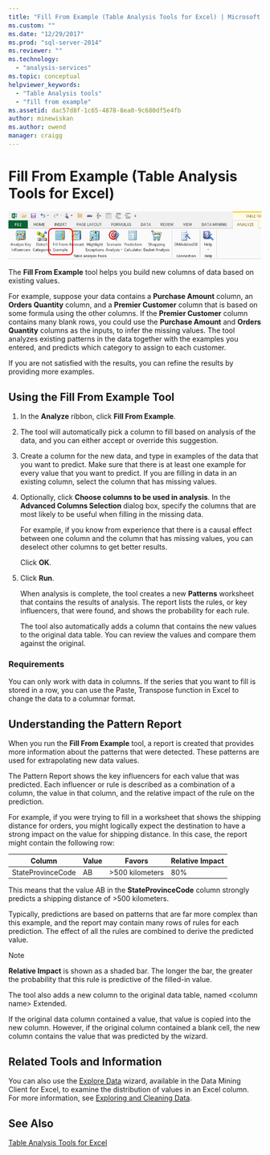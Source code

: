 ```yaml
---
title: "Fill From Example (Table Analysis Tools for Excel) | Microsoft Docs"
ms.custom: ""
ms.date: "12/29/2017"
ms.prod: "sql-server-2014"
ms.reviewer: ""
ms.technology: 
  - "analysis-services"
ms.topic: conceptual
helpviewer_keywords: 
  - "Table Analysis tools"
  - "fill from example"
ms.assetid: dac57d8f-1c65-4878-8ea0-9c680df5e4fb
author: minewiskan
ms.author: owend
manager: craigg
---
```

# Fill From Example (Table Analysis Tools for Excel)
  ![Fill From Example button in Table Analysis Tools](media/tat-fillex.gif "Fill From Example button in Table Analysis Tools")  
  
 The **Fill From Example** tool helps you build new columns of data based on existing values.  
  
 For example, suppose your data contains a **Purchase Amount** column, an **Orders Quantity** column, and a **Premier Customer** column that is based on some formula using the other columns. If the  **Premier Customer** column contains many blank rows, you could use the **Purchase Amount** and **Orders Quantity** columns as the inputs, to infer the missing values. The tool analyzes existing patterns in the data together with the examples you entered, and predicts which category to assign to each customer.  
  
 If you are not satisfied with the results, you can refine the results by providing more examples.  
  
## Using the Fill From Example Tool  
  
1.  In the **Analyze** ribbon, click **Fill From Example**.  
  
2.  The tool will automatically pick a column to fill based on analysis of the data, and you can either accept or override this suggestion.  
  
3.  Create a column for the new data, and type in examples of the data that you want to predict. Make sure that there is at least one example for every value that you want to predict. If you are filling in data in an existing column, select the column that has missing values.  
  
4.  Optionally, click **Choose columns to be used in analysis**. In the **Advanced Columns Selection** dialog box, specify the columns that are most likely to be useful when filling in the missing data.  
  
     For example, if you know from experience that there is a causal effect between one column and the column that has missing values, you can deselect other columns to get better results.  
  
     Click **OK**.  
  
5.  Click **Run**.  
  
     When analysis is complete, the tool creates a new **Patterns** worksheet that contains the results of analysis. The report lists the rules, or key influencers, that were found, and shows the probability for each rule.  
  
     The tool also automatically adds a column that contains the new values to the original data table. You can review the values and compare them against the original.  
  
### Requirements  
 You can only work with data in columns. If the series that you want to fill is stored in a row, you can use the Paste, Transpose function in Excel to change the data to a columnar format.  
  
## Understanding the Pattern Report  
 When you run the **Fill From Example** tool, a report is created that provides more information about the patterns that were detected. These patterns are used for extrapolating new data values.  
  
 The Pattern Report shows the key influencers for each value that was predicted. Each influencer or rule is described as a combination of a column, the value in that column, and the relative impact of the rule on the prediction.  
  
 For example, if you were trying to fill in a worksheet that shows the shipping distance for orders, you might logically expect the destination to have a strong impact on the value for shipping distance. In this case, the report might contain the following row:  
  
|Column|Value|Favors|Relative Impact|  
|------------|-----------|------------|---------------------|  
|StateProvinceCode|AB|>500 kilometers|80%|  
  
 This means that the value AB in the **StateProvinceCode** column strongly predicts a shipping distance of >500 kilometers.  
  
 Typically, predictions are based on patterns that are far more complex than this example, and the report may contain many rows of rules for each prediction. The effect of all the rules are combined to derive the predicted value.  
  
> [!NOTE]  
>  **Relative Impact** is shown as a shaded bar. The longer the bar, the greater the probability that this rule is predictive of the filled-in value.  
  
 The tool also adds a new column to the original data table, named \<column name> Extended.  
  
 If the original data column contained a value, that value is copied into the new column. However, if the original column contained a blank cell, the new column contains the value that was predicted by the wizard.  
  
## Related Tools and Information  
 You can also use the [Explore Data](explore-data-sql-server-data-mining-add-ins.md) wizard, available in the Data Mining Client for Excel, to examine the distribution of values in an Excel column. For more information, see [Exploring and Cleaning Data](exploring-and-cleaning-data.md).  
  
## See Also  
 [Table Analysis Tools for Excel](table-analysis-tools-for-excel.md)  
  
  
